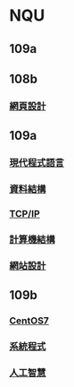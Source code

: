 # NQU
## 109a
## 108b
### [網頁設計](https://github.com/cycyucheng1010/wp108b)
## 109a
### [現代程式語言](https://github.com/cycyucheng1010/NQU/tree/main/python)
### [資料結構](https://github.com/cycyucheng1010/NQU/tree/main/DT)
### [TCP/IP](https://github.com/cycyucheng1010/NQU/tree/main/TCPIP) 
### [計算機結構](https://github.com/cycyucheng1010/co109a)
### [網站設計](https://github.com/cycyucheng1010/ws109a)
## 109b
### [CentOS7](https://github.com/cycyucheng1010/NQU/tree/main/Centos7)
### [系統程式](https://github.com/cycyucheng1010/sp109b)
### [人工智慧](https://github.com/cycyucheng1010/ai109b)
